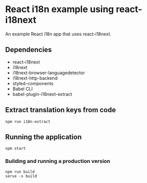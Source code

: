 # React i18n example using react-i18next

An example React i18n app that uses react-i18next.

## Dependencies

- react-i18next
- i18next
- i18next-browser-languagedetector
- i18next-http-backend
- styled-components
- Babel CLI
- babel-plugin-i18next-extract

## Extract translation keys from code

```
npm run i18n-extract
```

## Running the application

```
npm start
```

### Building and running a production version

```
npm run build
serve -s build
```

